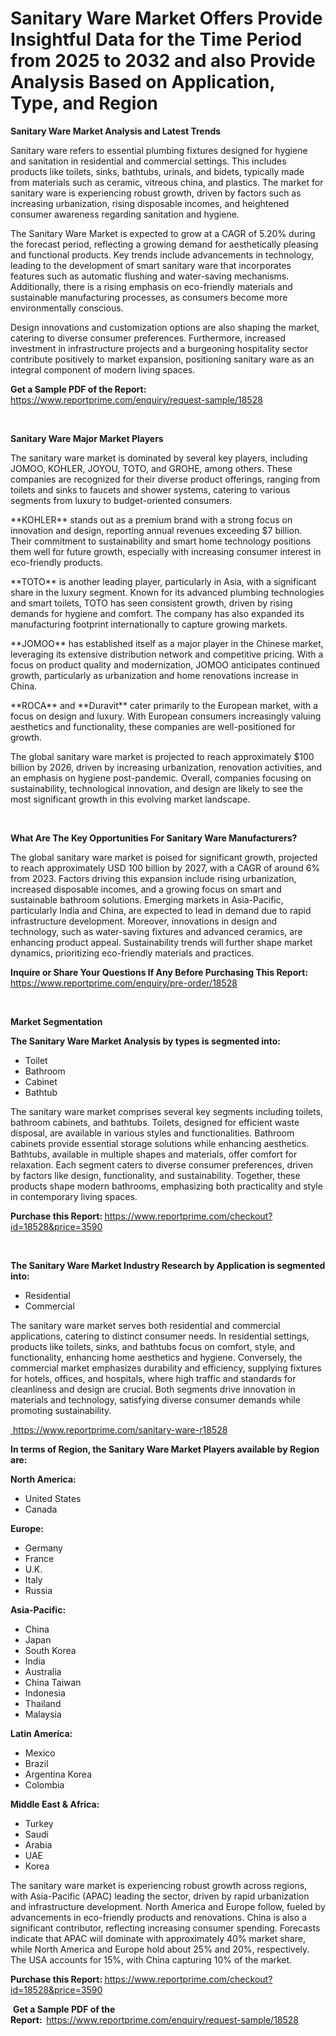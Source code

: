 <p><h1>Sanitary Ware Market Offers Provide Insightful Data for the Time Period from 2025 to 2032 and also Provide Analysis Based on Application, Type, and Region</h1></p><p><strong>Sanitary Ware Market Analysis and Latest Trends</strong></p>
<p><p>Sanitary ware refers to essential plumbing fixtures designed for hygiene and sanitation in residential and commercial settings. This includes products like toilets, sinks, bathtubs, urinals, and bidets, typically made from materials such as ceramic, vitreous china, and plastics. The market for sanitary ware is experiencing robust growth, driven by factors such as increasing urbanization, rising disposable incomes, and heightened consumer awareness regarding sanitation and hygiene.</p><p>The Sanitary Ware Market is expected to grow at a CAGR of 5.20% during the forecast period, reflecting a growing demand for aesthetically pleasing and functional products. Key trends include advancements in technology, leading to the development of smart sanitary ware that incorporates features such as automatic flushing and water-saving mechanisms. Additionally, there is a rising emphasis on eco-friendly materials and sustainable manufacturing processes, as consumers become more environmentally conscious.</p><p>Design innovations and customization options are also shaping the market, catering to diverse consumer preferences. Furthermore, increased investment in infrastructure projects and a burgeoning hospitality sector contribute positively to market expansion, positioning sanitary ware as an integral component of modern living spaces.</p></p>
<p><strong>Get a Sample PDF of the Report:&nbsp;</strong> <a href="https://www.reportprime.com/enquiry/request-sample/18528?utm_campaign=4436&utm_medium=2&utm_source=Github&utm_content=ia&utm_term=18052025&utm_id=sanitary-ware">https://www.reportprime.com/enquiry/request-sample/18528</a></p>
<p>&nbsp;</p>
<p><strong>Sanitary Ware Major Market Players</strong></p>
<p><p>The sanitary ware market is dominated by several key players, including JOMOO, KOHLER, JOYOU, TOTO, and GROHE, among others. These companies are recognized for their diverse product offerings, ranging from toilets and sinks to faucets and shower systems, catering to various segments from luxury to budget-oriented consumers.</p><p>**KOHLER** stands out as a premium brand with a strong focus on innovation and design, reporting annual revenues exceeding $7 billion. Their commitment to sustainability and smart home technology positions them well for future growth, especially with increasing consumer interest in eco-friendly products.</p><p>**TOTO** is another leading player, particularly in Asia, with a significant share in the luxury segment. Known for its advanced plumbing technologies and smart toilets, TOTO has seen consistent growth, driven by rising demands for hygiene and comfort. The company has also expanded its manufacturing footprint internationally to capture growing markets.</p><p>**JOMOO** has established itself as a major player in the Chinese market, leveraging its extensive distribution network and competitive pricing. With a focus on product quality and modernization, JOMOO anticipates continued growth, particularly as urbanization and home renovations increase in China.</p><p>**ROCA** and **Duravit** cater primarily to the European market, with a focus on design and luxury. With European consumers increasingly valuing aesthetics and functionality, these companies are well-positioned for growth.</p><p>The global sanitary ware market is projected to reach approximately $100 billion by 2026, driven by increasing urbanization, renovation activities, and an emphasis on hygiene post-pandemic. Overall, companies focusing on sustainability, technological innovation, and design are likely to see the most significant growth in this evolving market landscape.</p></p>
<p>&nbsp;</p>
<p><strong>What Are The Key Opportunities For Sanitary Ware Manufacturers?</strong></p>
<p><p>The global sanitary ware market is poised for significant growth, projected to reach approximately USD 100 billion by 2027, with a CAGR of around 6% from 2023. Factors driving this expansion include rising urbanization, increased disposable incomes, and a growing focus on smart and sustainable bathroom solutions. Emerging markets in Asia-Pacific, particularly India and China, are expected to lead in demand due to rapid infrastructure development. Moreover, innovations in design and technology, such as water-saving fixtures and advanced ceramics, are enhancing product appeal. Sustainability trends will further shape market dynamics, prioritizing eco-friendly materials and practices.</p></p>
<p><strong>Inquire or Share Your Questions If Any Before Purchasing This Report:</strong> <a href="https://www.reportprime.com/enquiry/pre-order/18528?utm_campaign=4436&utm_medium=2&utm_source=Github&utm_content=ia&utm_term=18052025&utm_id=sanitary-ware">https://www.reportprime.com/enquiry/pre-order/18528</a></p>
<p>&nbsp;</p>
<p><strong>Market Segmentation</strong></p>
<p><strong>The Sanitary Ware Market Analysis by types is segmented into:</strong></p>
<p><ul><li>Toilet</li><li>Bathroom</li><li>Cabinet</li><li>Bathtub</li></ul></p>
<p><p>The sanitary ware market comprises several key segments including toilets, bathroom cabinets, and bathtubs. Toilets, designed for efficient waste disposal, are available in various styles and functionalities. Bathroom cabinets provide essential storage solutions while enhancing aesthetics. Bathtubs, available in multiple shapes and materials, offer comfort for relaxation. Each segment caters to diverse consumer preferences, driven by factors like design, functionality, and sustainability. Together, these products shape modern bathrooms, emphasizing both practicality and style in contemporary living spaces.</p></p>
<p><strong>Purchase this Report:&nbsp;</strong><a href="https://www.reportprime.com/checkout?id=18528&price=3590&utm_campaign=4436&utm_medium=2&utm_source=Github&utm_content=ia&utm_term=18052025&utm_id=sanitary-ware">https://www.reportprime.com/checkout?id=18528&price=3590</a></p>
<p>&nbsp;</p>
<p><strong>The Sanitary Ware Market Industry Research by Application is segmented into:</strong></p>
<p><ul><li>Residential</li><li>Commercial</li></ul></p>
<p><p>The sanitary ware market serves both residential and commercial applications, catering to distinct consumer needs. In residential settings, products like toilets, sinks, and bathtubs focus on comfort, style, and functionality, enhancing home aesthetics and hygiene. Conversely, the commercial market emphasizes durability and efficiency, supplying fixtures for hotels, offices, and hospitals, where high traffic and standards for cleanliness and design are crucial. Both segments drive innovation in materials and technology, satisfying diverse consumer demands while promoting sustainability.</p></p>
<p><a href="https://www.reportprime.com/sanitary-ware-r18528?utm_campaign=4436&utm_medium=2&utm_source=Github&utm_content=ia&utm_term=18052025&utm_id=sanitary-ware">&nbsp;https://www.reportprime.com/sanitary-ware-r18528</a></p>
<p><strong>In terms of Region, the Sanitary Ware Market Players available by Region are:</strong></p>
<p>
    <p> <strong> North America: </strong>
        <ul>
            <li>United States</li>
            <li>Canada</li>
        </ul>
        </p> 
    <p> <strong> Europe: </strong>
        <ul>
            <li>Germany</li>
            <li>France</li>
            <li>U.K.</li>
            <li>Italy</li>
            <li>Russia</li>
        </ul>
        </p> 
    <p> <strong> Asia-Pacific: </strong>
        <ul>
            <li>China</li>
            <li>Japan</li>
            <li>South Korea</li>
            <li>India</li>
            <li>Australia</li>
            <li>China Taiwan</li>
            <li>Indonesia</li>
            <li>Thailand</li>
            <li>Malaysia</li>
        </ul>
        </p> 
    <p> <strong> Latin America: </strong>
        <ul>
            <li>Mexico</li>
            <li>Brazil</li>
            <li>Argentina Korea</li>
            <li>Colombia</li>
        </ul>
        </p> 
    <p> <strong> Middle East & Africa: </strong>
        <ul>
            <li>Turkey</li>
            <li>Saudi</li>
            <li>Arabia</li>
            <li>UAE</li>
            <li>Korea</li>
        </ul>
    </p>
    </p>
<p><p>The sanitary ware market is experiencing robust growth across regions, with Asia-Pacific (APAC) leading the sector, driven by rapid urbanization and infrastructure development. North America and Europe follow, fueled by advancements in eco-friendly products and renovations. China is also a significant contributor, reflecting increasing consumer spending. Forecasts indicate that APAC will dominate with approximately 40% market share, while North America and Europe hold about 25% and 20%, respectively. The USA accounts for 15%, with China capturing 10% of the market.</p></p>
<p><strong>Purchase this Report: </strong><a href="https://www.reportprime.com/checkout?id=18528&price=3590&utm_campaign=4436&utm_medium=2&utm_source=Github&utm_content=ia&utm_term=18052025&utm_id=sanitary-ware">https://www.reportprime.com/checkout?id=18528&price=3590</a></p>
<p>&nbsp;<strong>Get a Sample PDF of the Report:&nbsp;&nbsp;</strong><a href="https://www.reportprime.com/enquiry/request-sample/18528?utm_campaign=4436&utm_medium=2&utm_source=Github&utm_content=ia&utm_term=18052025&utm_id=sanitary-ware">https://www.reportprime.com/enquiry/request-sample/18528</a></p>
<p><strong></strong></p>
<p><p></p><p></p><p></p></p>